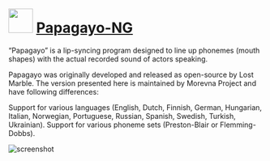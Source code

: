 ﻿# <img src="https://cdn.jsdelivr.net/gh/chtof/chocolatey-packages/automatic/papagayo-ng/papagayo-ng.png" width="48" height="48"/> [Papagayo-NG](https://chocolatey.org/packages/papagayo-ng)

“Papagayo” is a lip-syncing program designed to line up phonemes (mouth shapes) with the actual recorded sound of actors speaking.

Papagayo was originally developed and released as open-source by Lost Marble. The version presented here is maintained by Morevna Project and have following differences:

Support for various languages (English, Dutch, Finnish, German, Hungarian, Italian, Norwegian, Portuguese, Russian, Spanish, Swedish, Turkish, Ukrainian).
Support for various phoneme sets (Preston-Blair or Flemming-Dobbs).

![screenshot](https://cdn.jsdelivr.net/gh/chtof/chocolatey-packages/automatic/papagayo-ng/screenshot.png)